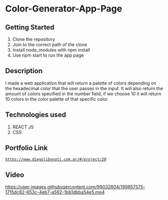 # Color-Generator-App-Page

## Getting Started

1. Clone the repository
2. Join to the correct path of the clone
3. Install node_modules with npm install
4. Use npm start to run the app page

## Description

I made a web application that will return a palette of colors depending on the hexadecimal color that the user passes in the input. It will also return the amount of colors specified in the number field, if we choose 10 it will return 10 colors in the color palette of that specific color.

## Technologies used

1. REACT JS
2. CSS

## Portfolio Link

[`https://www.diegolibonati.com.ar/#/project/20`](https://www.diegolibonati.com.ar/#/project/20)

## Video

https://user-images.githubusercontent.com/99032604/199857575-1715dc82-653c-4eb7-a592-1bb1dbba54e5.mp4
